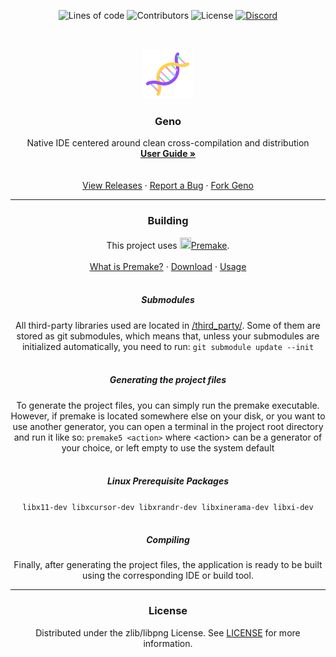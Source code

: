 <p align="center">
	<img alt="Lines of code" src="https://img.shields.io/tokei/lines/github/Gaztin/Geno?style=for-the-badge">
	<img alt="Contributors" src="https://img.shields.io/github/contributors/Gaztin/Geno?style=for-the-badge">
	<img alt="License" src="https://img.shields.io/github/license/Gaztin/Geno?style=for-the-badge">
	<a href="https://discord.gg/dUd5aDSBAN"><img alt="Discord" src="https://img.shields.io/discord/854043545240338442?color=%238A9CFC&label=%20Discord&logo=Discord&logoColor=%238A9CFC&style=for-the-badge"></a>
</p>
<br>

<p align="center">
	<img src="resources/icon.png" alt="Geno" width="80" height="80">
</p>
<h3 align="center">Geno</h3>
<p align="center">
	Native IDE centered around clean cross-compilation and distribution
	<br>
	<a href="https://github.com/Gaztin/Geno/wiki/User-Guide"><strong>User Guide »</strong></a>
	<br>
	<br>
	<br>
	<a href="https://github.com/Gaztin/Geno/releases">View Releases</a>
	·
	<a href="https://github.com/Gaztin/Geno/issues">Report a Bug</a>
	·
	<a href="https://github.com/Gaztin/Geno/fork">Fork Geno</a>
</p>
<hr noshade>

<h3 align="center">Building</h3>
<p align="center">
	This project uses <a href="https://premake.github.io/"><img src="https://raw.githubusercontent.com/premake/premake.github.io/4258dd78ca8a237b7f1405606aac341f6bcea727/img/premake-logo.png" width="18" height="18">Premake</a>.
	<br>
	<br>
	<a href="https://premake.github.io/docs/What-Is-Premake">What is Premake?</a>
	·
	<a href="https://premake.github.io/download">Download</a>
	·
	<a href="https://premake.github.io/docs/Using-Premake">Usage</a>
	<br>
	<br>
</p>

<h5 align="center">Submodules</h5>
<p align="center">
	All third-party libraries used are located in <a href="/third_party">/third_party/</a>.
	Some of them are stored as git submodules, which means that, unless your submodules are initialized automatically, you need to run: <code>git submodule update --init</code>
	<br>
	<br>
</p>

<h5 align="center">Generating the project files</h5>
<p align="center">
	To generate the project files, you can simply run the premake executable.
	<br>
	However, if premake is located somewhere else on your disk, or you want to use another generator, you can open a terminal in the project root directory and run it like so: <code>premake5 &lt;action&gt;</code> where &lt;action&gt; can be a generator of your choice, or left empty to use the system default
	<br>
	<br>
</p>

<h5 align="center">Linux Prerequisite Packages</h5>
<p align="center">
	<code>libx11-dev libxcursor-dev libxrandr-dev libxinerama-dev libxi-dev</code>
	<br>
	<br>
</p>

<h5 align="center">Compiling</h5>
<p align="center">
	Finally, after generating the project files, the application is ready to be built using the corresponding IDE or build tool.
</p>
<hr noshade>

<h3 align="center">License</h3>
<p align="center">
	Distributed under the zlib/libpng License. See <a href="LICENSE">LICENSE</a> for more information.
</p>
